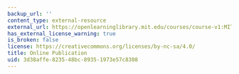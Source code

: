 ```yaml
---
backup_url: ''
content_type: external-resource
external_url: https://openlearninglibrary.mit.edu/courses/course-v1:MITx+0.504x+3T2020/about
has_external_license_warning: true
is_broken: false
license: https://creativecommons.org/licenses/by-nc-sa/4.0/
title: Online Publication
uid: 3d38affe-8235-48bc-8935-1973e57c8308
---
```

